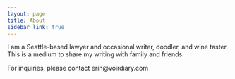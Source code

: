 ```yaml
---
layout: page
title: About
sidebar_link: true
---
```


<p class="message">
  I am a Seattle-based lawyer and occasional writer, doodler, and wine taster.  This is a medium to share my writing with family and friends.  
</p>

<p>
  For inquiries, please contact erin@voirdiary.com
</p>

<!---To make pages show up in the sidebar, add `sidebar_link: true` to the front matter.--->
